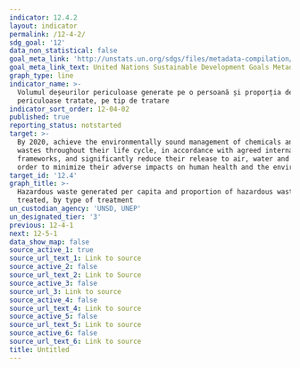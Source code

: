 ```yaml
---
indicator: 12.4.2
layout: indicator
permalink: /12-4-2/
sdg_goal: '12'
data_non_statistical: false
goal_meta_link: 'http://unstats.un.org/sdgs/files/metadata-compilation/Metadata-Goal-12.pdf'
goal_meta_link_text: United Nations Sustainable Development Goals Metadata (pdf 782kB)
graph_type: line
indicator_name: >-
  Volumul deșeurilor periculoase generate pe o persoană și proporția deșeurilor
  periculoase tratate, pe tip de tratare
indicator_sort_order: 12-04-02
published: true
reporting_status: notstarted
target: >-
  By 2020, achieve the environmentally sound management of chemicals and all
  wastes throughout their life cycle, in accordance with agreed international
  frameworks, and significantly reduce their release to air, water and soil in
  order to minimize their adverse impacts on human health and the environment
target_id: '12.4'
graph_title: >-
  Hazardous waste generated per capita and proportion of hazardous waste
  treated, by type of treatment
un_custodian_agency: 'UNSD, UNEP'
un_designated_tier: '3'
previous: 12-4-1
next: 12-5-1
data_show_map: false
source_active_1: true
source_url_text_1: Link to source
source_active_2: false
source_url_text_2: Link to Source
source_active_3: false
source_url_3: Link to source
source_active_4: false
source_url_text_4: Link to source
source_active_5: false
source_url_text_5: Link to source
source_active_6: false
source_url_text_6: Link to source
title: Untitled
---
```

